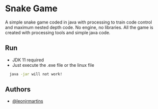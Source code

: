 
# Snake Game

A simple snake game coded in java with processing to train code control and maximum nested depth code. No engine, no libraries. All the game is created with processing tools and simple java code.



## Run

 - JDK 11 required
 - Just execute the .exe file or the linux file

```bash
  java -jar will not work!
```
    
## Authors

- [@leonjrmartins](https://www.github.com/leon-junio)

